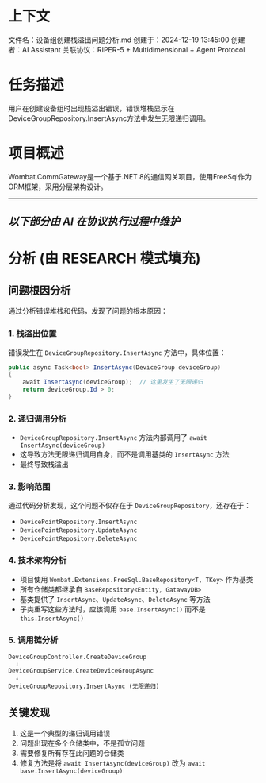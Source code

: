 # 上下文
文件名：设备组创建栈溢出问题分析.md
创建于：2024-12-19 13:45:00
创建者：AI Assistant
关联协议：RIPER-5 + Multidimensional + Agent Protocol 

# 任务描述
用户在创建设备组时出现栈溢出错误，错误堆栈显示在DeviceGroupRepository.InsertAsync方法中发生无限递归调用。

# 项目概述
Wombat.CommGateway是一个基于.NET 8的通信网关项目，使用FreeSql作为ORM框架，采用分层架构设计。

---
*以下部分由 AI 在协议执行过程中维护*
---

# 分析 (由 RESEARCH 模式填充)

## 问题根因分析

通过分析错误堆栈和代码，发现了问题的根本原因：

### 1. 栈溢出位置
错误发生在 `DeviceGroupRepository.InsertAsync` 方法中，具体位置：
```csharp
public async Task<bool> InsertAsync(DeviceGroup deviceGroup)
{
    await InsertAsync(deviceGroup);  // 这里发生了无限递归
    return deviceGroup.Id > 0;
}
```

### 2. 递归调用分析
- `DeviceGroupRepository.InsertAsync` 方法内部调用了 `await InsertAsync(deviceGroup)`
- 这导致方法无限递归调用自身，而不是调用基类的 `InsertAsync` 方法
- 最终导致栈溢出

### 3. 影响范围
通过代码分析发现，这个问题不仅存在于 `DeviceGroupRepository`，还存在于：
- `DevicePointRepository.InsertAsync`
- `DevicePointRepository.UpdateAsync` 
- `DevicePointRepository.DeleteAsync`

### 4. 技术架构分析
- 项目使用 `Wombat.Extensions.FreeSql.BaseRepository<T, TKey>` 作为基类
- 所有仓储类都继承自 `BaseRepository<Entity, GatawayDB>`
- 基类提供了 `InsertAsync`、`UpdateAsync`、`DeleteAsync` 等方法
- 子类重写这些方法时，应该调用 `base.InsertAsync()` 而不是 `this.InsertAsync()`

### 5. 调用链分析
```
DeviceGroupController.CreateDeviceGroup
  ↓
DeviceGroupService.CreateDeviceGroupAsync
  ↓
DeviceGroupRepository.InsertAsync (无限递归)
```

## 关键发现
1. 这是一个典型的递归调用错误
2. 问题出现在多个仓储类中，不是孤立问题
3. 需要修复所有存在此问题的仓储类
4. 修复方法是将 `await InsertAsync(deviceGroup)` 改为 `await base.InsertAsync(deviceGroup)` 